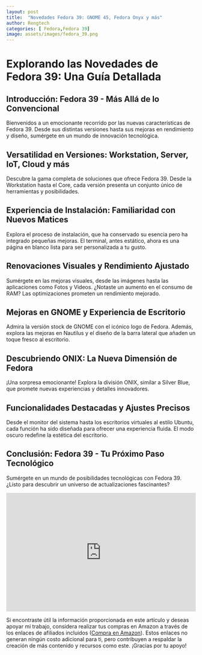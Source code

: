 ```yaml
---
layout: post
title:  "Novedades Fedora 39: GNOME 45, Fedora Onyx y más"
author: Rengtech
categories: [ Fedora,Fedora 39]
image: assets/images/fedora_39.png
---
```


# Explorando las Novedades de Fedora 39: Una Guía Detallada

## Introducción: Fedora 39 - Más Allá de lo Convencional

Bienvenidos a un emocionante recorrido por las nuevas características de Fedora 39. Desde sus distintas versiones hasta sus mejoras en rendimiento y diseño, sumérgete en un mundo de innovación tecnológica.

## Versatilidad en Versiones: Workstation, Server, IoT, Cloud y más

Descubre la gama completa de soluciones que ofrece Fedora 39. Desde la Workstation hasta el Core, cada versión presenta un conjunto único de herramientas y posibilidades.

## Experiencia de Instalación: Familiaridad con Nuevos Matices

Explora el proceso de instalación, que ha conservado su esencia pero ha integrado pequeñas mejoras. El terminal, antes estático, ahora es una página en blanco lista para ser personalizada a tu gusto.

## Renovaciones Visuales y Rendimiento Ajustado

Sumérgete en las mejoras visuales, desde las imágenes hasta las aplicaciones como Fotos y Videos. ¿Notaste un aumento en el consumo de RAM? Las optimizaciones prometen un rendimiento mejorado.

## Mejoras en GNOME y Experiencia de Escritorio

Admira la versión stock de GNOME con el icónico logo de Fedora. Además, explora las mejoras en Nautilus y el diseño de la barra lateral que añaden un toque fresco al escritorio.

## Descubriendo ONIX: La Nueva Dimensión de Fedora

¡Una sorpresa emocionante! Explora la división ONIX, similar a Silver Blue, que promete nuevas experiencias y detalles innovadores.

## Funcionalidades Destacadas y Ajustes Precisos

Desde el monitor del sistema hasta los escritorios virtuales al estilo Ubuntu, cada función ha sido diseñada para ofrecer una experiencia fluida. El modo oscuro redefine la estética del escritorio.

## Conclusión: Fedora 39 - Tu Próximo Paso Tecnológico

Sumérgete en un mundo de posibilidades tecnológicas con Fedora 39. ¿Listo para descubrir un universo de actualizaciones fascinantes?

<iframe style="width:100%;" height="315" src="https://www.youtube.com/embed/FVNuM09f6uw?si=wS--PLI05VFY12OY" frameborder="0" allowfullscreen></iframe>

Si encontraste útil la información proporcionada en este artículo y deseas apoyar mi trabajo, considera realizar tus compras en Amazon a través de los enlaces de afiliados incluidos (<a href="https://amzn.to/3Rknqjn" rel="nofollow">Compra en Amazon</a>). Estos enlaces no generan ningún costo adicional para ti, pero contribuyen a respaldar la creación de más contenido y recursos como este. ¡Gracias por tu apoyo!